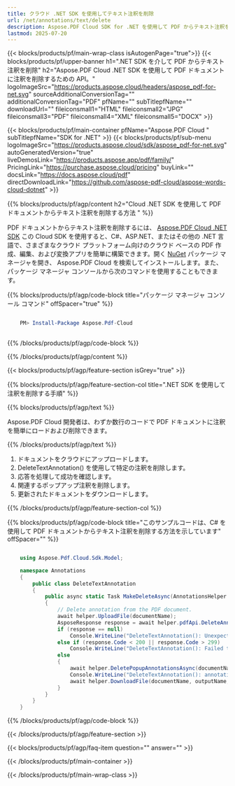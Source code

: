 ```yaml
---
title: クラウド .NET SDK を使用してテキスト注釈を削除
url: /net/annotations/text/delete
description: Aspose.PDF Cloud SDK for .NET を使用して PDF からテキスト注釈を削除します。
lastmod: 2025-07-20
---
```


{{< blocks/products/pf/main-wrap-class isAutogenPage="true">}}
{{< blocks/products/pf/upper-banner h1=".NET SDK を介して PDF からテキスト注釈を削除" h2="Aspose.PDF Cloud .NET SDK を使用して PDF ドキュメントに注釈を削除するための API。" logoImageSrc="https://products.aspose.cloud/headers/aspose_pdf-for-net.svg" sourceAdditionalConversionTag="" additionalConversionTag="PDF" pfName="" subTitlepfName="" downloadUrl="" fileiconsmall1="HTML" fileiconsmall2="JPG" fileiconsmall3="PDF" fileiconsmall4="XML" fileiconsmall5="DOCX" >}}

{{< blocks/products/pf/main-container pfName="Aspose.PDF Cloud " subTitlepfName="SDK for .NET" >}}
{{< blocks/products/pf/sub-menu logoImageSrc="https://products.aspose.cloud/sdk/aspose_pdf-for-net.svg"
autoGeneratedVersion="true"
liveDemosLink="https://products.aspose.app/pdf/family/" PricingLink="https://purchase.aspose.cloud/pricing" buyLink="" docsLink="https://docs.aspose.cloud/pdf"  directDownloadLink="https://github.com/aspose-pdf-cloud/aspose-words-cloud-dotnet" >}}

{{% blocks/products/pf/agp/content h2="Cloud .NET SDK を使用して PDF ドキュメントからテキスト注釈を削除する方法 " %}}

PDF ドキュメントからテキスト注釈を削除するには、
[Aspose.PDF Cloud .NET SDK](https://products.aspose.cloud/pdf/net/)
この Cloud SDK を使用すると、C#、ASP.NET、またはその他の .NET 言語で、さまざまなクラウド プラットフォーム向けのクラウド ベースの PDF 作成、編集、および変換アプリを簡単に構築できます。開く
[NuGet](https://www.nuget.org/packages/Aspose.Pdf-Cloud)
パッケージ マネージャを開き、
Aspose.PDF Cloud
を検索してインストールします。また、パッケージ マネージャ コンソールから次のコマンドを使用することもできます。

{{% blocks/products/pf/agp/code-block title="パッケージ マネージャ コンソール コマンド" offSpacer="true" %}}

```powershell

    PM> Install-Package Aspose.Pdf-Cloud
     
```

{{% /blocks/products/pf/agp/code-block %}}

{{% /blocks/products/pf/agp/content %}}

{{< blocks/products/pf/agp/feature-section isGrey="true" >}}

{{% blocks/products/pf/agp/feature-section-col title=".NET SDK を使用して注釈を削除する手順" %}}

{{% blocks/products/pf/agp/text %}}

Aspose.PDF Cloud 開発者は、わずか数行のコードで PDF ドキュメントに注釈を簡単にロードおよび削除できます。

{{% /blocks/products/pf/agp/text %}}

1. ドキュメントをクラウドにアップロードします。
1. DeleteTextAnnotation() を使用して特定の注釈を削除します。
1. 応答を処理して成功を確認します。
1. 関連するポップアップ注釈を削除します。
1. 更新されたドキュメントをダウンロードします。

{{% /blocks/products/pf/agp/feature-section-col %}}

{{% blocks/products/pf/agp/code-block title="このサンプルコードは、C# を使用して PDF ドキュメントからテキスト注釈を削除する方法を示しています" offSpacer="" %}}

```cs

    using Aspose.Pdf.Cloud.Sdk.Model;

    namespace Annotations
    {
        public class DeleteTextAnnotation
        {
            public async static Task MakeDeleteAsync(AnnotationsHelper helper, string documentName, string annotationId, string outputName, string remoteFolder)
            {
                // Delete annotation from the PDF document.
                await helper.UploadFile(documentName);
                AsposeResponse response = await helper.pdfApi.DeleteAnnotationAsync(documentName, annotationId, folder: remoteFolder);
                if (response == null)
                    Console.WriteLine("DeleteTextAnnotation(): Unexpected error!");
                else if (response.Code < 200 || response.Code > 299)
                    Console.WriteLine("DeleteTextAnnotation(): Failed to delete annotation from the document.");
                else
                {
                    await helper.DeletePopupAnnotationsAsync(documentName, annotationId, remoteFolder);
                    Console.WriteLine("DeleteTextAnnotation(): annotations '{0}' deleted from the document '{1}.", annotationId,  documentName);
                    await helper.DownloadFile(documentName, outputName, "del_text_annotations_");
                }
            }
        }
    }
```

{{% /blocks/products/pf/agp/code-block %}}

{{< /blocks/products/pf/agp/feature-section >}}

{{< blocks/products/pf/agp/faq-item question="" answer="" >}}

{{< /blocks/products/pf/main-container >}}

{{< /blocks/products/pf/main-wrap-class >}}

